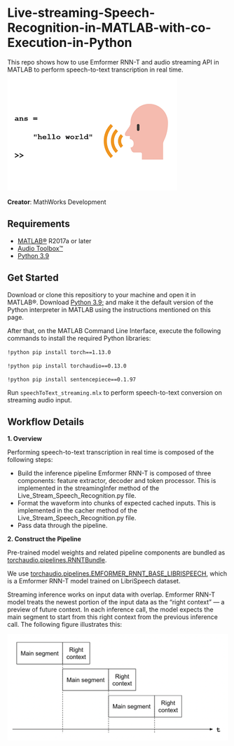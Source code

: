 # Live-streaming-Speech-Recognition-in-MATLAB-with-co-Execution-in-Python
This repo shows how to use Emformer RNN-T and audio streaming API in MATLAB to perform speech-to-text transcription in real time.
![speech2text image](https://github.com/souravpradhansp/Live-streaming-Speech-Recognition-in-MATLAB-with-co-Execution-in-Python/blob/main/images/helloworld.png?raw=true)

**Creator**: MathWorks Development

## Requirements
- [MATLAB&reg;](http://www.mathworks.com) R2017a or later
- [Audio Toolbox&trade;](https://www.mathworks.com/products/audio.html)
- [Python 3.9](https://www.python.org/downloads/release/python-390/)

## Get Started
Download or clone this repositiory to your machine and open it in MATLAB&reg;. Download [Python 3.9;](https://www.python.org/downloads/release/python-390/) and make it the default version of the Python interpreter in MATLAB using the instructions mentioned on this page. 

After that, on the MATLAB Command Line Interface, execute the following commands to install the required Python libraries:

``!python pip install torch==1.13.0``

``!python pip install torchaudio==0.13.0``

``!python pip install sentencepiece==0.1.97``


Run ``speechToText_streaming.mlx`` to perform speech-to-text conversion on streaming audio input.

## Workflow Details
**1. Overview**

Performing speech-to-text transcription in real time is composed of the following steps:
- Build the inference pipeline Emformer RNN-T is composed of three components: feature extractor, decoder and token processor. This is implemented in the streamingInfer method of the Live_Stream_Speech_Recognition.py file.
- Format the waveform into chunks of expected cached inputs. This is implemented in the cacher method of the Live_Stream_Speech_Recognition.py file.
- Pass data through the pipeline.

**2. Construct the Pipeline**

Pre-trained model weights and related pipeline components are bundled as [torchaudio.pipelines.RNNTBundle](https://pytorch.org/audio/stable/generated/torchaudio.pipelines.RNNTBundle.html#torchaudio.pipelines.RNNTBundle).

We use [torchaudio.pipelines.EMFORMER_RNNT_BASE_LIBRISPEECH](https://pytorch.org/audio/stable/generated/torchaudio.pipelines.EMFORMER_RNNT_BASE_LIBRISPEECH.html#torchaudio.pipelines.EMFORMER_RNNT_BASE_LIBRISPEECH), which is a Emformer RNN-T model trained on LibriSpeech dataset.

Streaming inference works on input data with overlap. Emformer RNN-T model treats the newest portion of the input data as the “right context” — a preview of future context. In each inference call, the model expects the main segment to start from this right context from the previous inference call. The following figure illustrates this:

![emformer_rnnt_context image](https://github.com/souravpradhansp/Live-streaming-Speech-Recognition-in-MATLAB-with-co-Execution-in-Python/blob/main/images/emformer_rnnt_context.png?raw=true)
